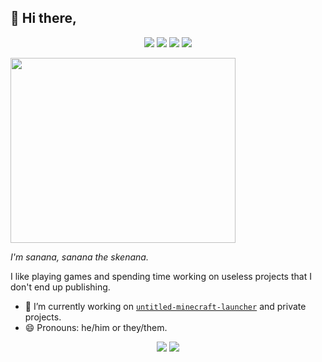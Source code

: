 ## 👋 Hi there,
<p align="center">
  <img src="https://img.shields.io/badge/preact-%23323330.svg?&style=for-the-badge&logo=react&logoColor=%2361DAFB"/>
  <img src="https://img.shields.io/badge/javascript%2Fnode.js-%23323330.svg?&style=for-the-badge&logo=javascript&logoColor=%23F7DF1E"/>
  <img src="https://img.shields.io/badge/rust-%23323330.svg?&style=for-the-badge&logo=rust&logoColor=%23A72145"/>
  <img src="https://img.shields.io/badge/shell-%23323330.svg?&style=for-the-badge&logo=gnu-bash&logoColor=white"/>
</p>

[<img src="https://theoddgarlic.js.org/img/github-readme/im-sanana.jpg" width="360" height="296"/>](https://github.com/theoddgarlic)

*I'm sanana, sanana the skenana.*

I like playing games and spending time working on useless projects that I don't end up publishing.

- 🔭 I’m currently working on [`untitled-minecraft-launcher`](https://github.com/TheOddGarlic/untitled-minecraft-launcher) and private projects.
- 😄 Pronouns: he/him or they/them.

<p align="center">
  <a href="https://github.com/theoddgarlic"><img src="https://github-readme-stats.vercel.app/api?username=theoddgarlic"/></a>
  <a href="https://github.com/theoddgarlic"><img src="https://github-readme-stats.vercel.app/api/top-langs/?username=theoddgarlic&layout=compact"/></a>
</p>

<!--
**TheOddGarlic/TheOddGarlic** is a ✨ _special_ ✨ repository because its `README.md` (this file) appears on your GitHub profile.

Here are some ideas to get you started:

- 🔭 I’m currently working on ...
- 🌱 I’m currently learning ...
- 👯 I’m looking to collaborate on ...
- 🤔 I’m looking for help with ...
- 💬 Ask me about ...
- 📫 How to reach me: ...
- 😄 Pronouns: ...
- ⚡ Fun fact: ...
-->
